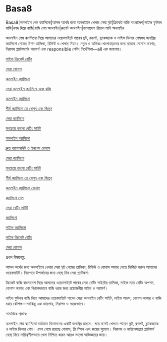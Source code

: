 # Basa8
Basa8|অনলাইন গেম ক্যাসিনো|আসল অর্থের জন্য অনলাইনে খেলার সেরা স্লট|ক্রিকেট বাজি বাংলাদেশ|লাইভ ফুটবল বাজি|নগদ দিয়ে বাজি|রামি গেম অনলাইন|রুলেট অনলাইন|বাংলাদেশ রিয়েল মানি অনলাইন

অনলাইন গেম ক্যাসিনো নিয়ে আমাদের ওয়েবসাইটে পাবেন স্লট, রুলেট, ব্ল্যাকজ্যাক ও লাইভ ডিলার গেমসহ জনপ্রিয় ক্যাসিনো গেমের বিশদ তালিকা, রিভিউ ও খেলার নিয়ম। নতুন ও অভিজ্ঞ খেলোয়াড়দের জন্য রয়েছে বোনাস অফার, নিরাপদ প্ল্যাটফর্মের পরামর্শ এবং responsible গেমিং নির্দেশিকা—all এক জায়গায়।

<a href="https://basa8uk.com/">লাইভ ক্রিকেট বেটিং</a>

<a href="https://basa8uk.net/">সেরা বোনাস</a>

<a href="https://basa8hub.com/">অনলাইন ক্যাসিনো</a>

<a href="https://basa8hub.net/">সেরা অনলাইন ক্যাসিনো এবং বাজি</a>

<a href="https://basa8vip.net/">অনলাইন ক্যাসিনো</a>

<a href="https://basa8us.net/">শীর্ষ ক্যাসিনো তে খেলুন এবং জিতুন</a>

<a href="https://basa8vip.com/">সেরা ক্যাসিনো</a>

<a href="https://basa8us.com/">সবচেয়ে ভালো বেটিং সাইট</a>

<a href="https://basa8sx.com/">অনলাইন ক্যাসিনো</a>

<a href="https://basa8sx.net/">দ্রুত ক্যাশআউট ও ইনগেম বোনাস</a>

<a href="https://basa8vip.com/">সেরা ক্যাসিনো</a>

<a href="https://basa8us.com/">সবচেয়ে ভালো বেটিং সাইট</a>

<a href="https://basa8us.net/">শীর্ষ ক্যাসিনো তে খেলুন এবং জিতুন</a>

<a href="https://basa8wap.com/">অনলাইন ক্যাসিনো বোনাস</a>

<a href="https://basa8pc.com/">ক্যাসিনো গেম</a>

<a href="https://basa8pc.net/">সেরা বেটিং সাইট</a>

<a href="https://basa8live.com/">ক্যাসিনো</a>

<a href="https://basa8live.net/">লাইভ ক্যাসিনো</a>

<a href="https://basa8uk.com/">লাইভ ক্রিকেট বেটিং</a>

<a href="https://basa8uk.net/">সেরা বোনাস</a>

প্রধান বিষয়বস্তু:

আসল অর্থের জন্য অনলাইনে খেলার সেরা স্লট গেমের তালিকা, রিভিউ ও বোনাস অফার পেতে ভিজিট করুন আমাদের ওয়েবসাইট। নিরাপদে উপার্জনের জন্য বেছে নিন সেরা প্ল্যাটফর্ম।

ক্রিকেট বাজি বাংলাদেশ নিয়ে আমাদের ওয়েবসাইটে পাবেন সেরা বেটিং সাইটের তালিকা, লাইভ ম্যাচ বেটিং অপশন, বোনাস অফার এবং নিরাপদভাবে বাজি ধরার জন্য প্রয়োজনীয় গাইড ও পরামর্শ।

লাইভ ফুটবল বাজি নিয়ে আমাদের ওয়েবসাইটে পাবেন সেরা অনলাইন বেটিং সাইট, লাইভ অডস, বোনাস অফার ও বাজি ধরার কৌশল—সবকিছু এক জায়গায়, নিরাপদ ও সহজভাবে।

সামাজিক প্রভাব:

অনলাইন গেম ক্যাসিনো বর্তমানে বিনোদনের একটি জনপ্রিয় মাধ্যম। ঘরে বসেই খেলতে পারেন স্লট, রুলেট, ব্ল্যাকজ্যাক ও লাইভ ডিলার গেম। এসব গেমে রয়েছে বোনাস, ফ্রি স্পিন এবং জয়ের সুযোগ। নিরাপদ ও লাইসেন্সপ্রাপ্ত প্ল্যাটফর্ম বেছে নিয়ে দায়িত্বশীলভাবে খেলা নিশ্চিত করুন আরও ভালো অভিজ্ঞতার জন্য।
